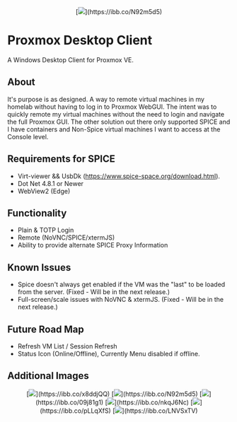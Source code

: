 <p align="center">
[<img src="https://i.ibb.co/N92m5d5/Screenshot-2024-11-24-022723.png">](https://ibb.co/N92m5d5)
</p>

# Proxmox Desktop Client

A Windows Desktop Client for Proxmox VE.

## About

It's purpose is as designed. A way to remote virtual machines in my homelab without having to log in to Proxmox WebGUI.
The intent was to quickly remote my virtual machines without the need to login and navigate the full Proxmox GUI. The
other
solution out there only supported SPICE and I have containers and Non-Spice virtual machines I want to access at the
Console level.

## Requirements for SPICE

- Virt-viewer && UsbDk (https://www.spice-space.org/download.html).
- Dot Net 4.8.1 or Newer
- WebView2 (Edge)

## Functionality

- Plain & TOTP Login
- Remote (NoVNC/SPICE/xtermJS)
- Ability to provide alternate SPICE Proxy Information

## Known Issues

- Spice doesn't always get enabled if the VM was the "last" to be loaded from the server. (Fixed - Will be in the next
  release.)
- Full-screen/scale issues with NoVNC & xtermJS.  (Fixed - Will be in the next release.)

## Future Road Map

- Refresh VM List / Session Refresh
- Status Icon (Online/Offline), Currently Menu disabled if offline.

## Additional Images

<p align="center">
[<img src="https://i.ibb.co/N92m5d5/Screenshot-2024-11-24-022701.png">](https://ibb.co/x8ddjQQ)
[<img src="https://i.ibb.co/N92m5d5/Screenshot-2024-11-24-022723.png">](https://ibb.co/N92m5d5)
[<img src="https://i.ibb.co/N92m5d5/Screenshot-2024-11-24-022755.png">](https://ibb.co/09j81g1)
[<img src="https://i.ibb.co/N92m5d5/Screenshot-2024-11-24-022815.png">](https://ibb.co/nkqJ6Nc)
[<img src="https://i.ibb.co/N92m5d5/Screenshot-2024-11-24-022854.png">](https://ibb.co/pLLqXfS)
[<img src="https://i.ibb.co/N92m5d5/Screenshot-2024-11-24-022236.png">](https://ibb.co/LNVSxTV)
</p>